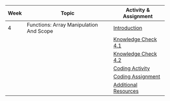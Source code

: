 | Week | Topic                                   | Activity & Assignment          |
|------|-----------------------------------------|--------------------------------|
| 4    | Functions: Array Manipulation And Scope | [Introduction](./Introduction%20_%20Instruction.pdf)                  |
|      |                                         | [Knowledge Check 4.1]()            |
|      |                                         | [Knowledge Check 4.2]()            |
|      |                                         | [Coding Activity](https://classroom.github.com/a/S_NeTPst) |
|      |                                         | [Coding Assignment]() |
|      |                                         | [Additional Resources](./Additional%20Resources.pdf)           |

